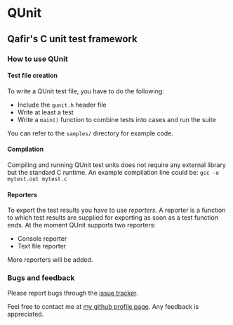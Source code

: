 # QUnit
## Qafir's C unit test framework

### How to use QUnit
#### Test file creation
To write a QUnit test file, you have to do the following:

 * Include the `qunit.h` header file
 * Write at least a test
 * Write a `main()` function to combine tests into cases and run the suite

You can refer to the `samples/` directory for example code.

#### Compilation
Compiling and running QUnit test units does not require any external library but the standard C runtime. An example compilation line could be: `gcc -o mytest.out mytest.c`

#### Reporters
To export the test results you have to use *reporters*. A reporter is a function to which test results are supplied for exporting as soon as a test function ends. At the moment QUnit supports two reporters:
  * Console reporter
  * Text file reporter

More reporters will be added.

### Bugs and feedback
Please report bugs through the [issue tracker](https://github.com/alkafir/qunit/issue).

Feel free to contact me at [my github profile page](http://alkafir.github.io). Any feedback is appreciated.
